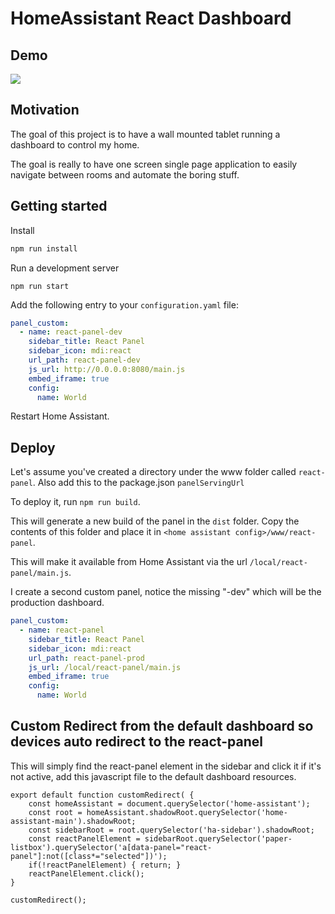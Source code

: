 # HomeAssistant React Dashboard

## Demo

![](https://github.com/shannonhochkins/ha-dashboard/blob/master/ha-demo.gif)

## Motivation

The goal of this project is to have a wall mounted tablet running a dashboard to control my home.

The goal is really to have one screen single page application to easily navigate between rooms and automate the boring stuff.


## Getting started

Install

```bash
npm run install
```

Run a development server

```
npm run start
```

Add the following entry to your `configuration.yaml` file:

```yaml
panel_custom:
  - name: react-panel-dev
    sidebar_title: React Panel
    sidebar_icon: mdi:react
    url_path: react-panel-dev
    js_url: http://0.0.0.0:8080/main.js
    embed_iframe: true
    config:
      name: World
```

Restart Home Assistant.

## Deploy
Let's assume you've created a directory under the www folder called `react-panel`. Also add this to the package.json `panelServingUrl`

To deploy it, run `npm run build`.

This will generate a new build of the panel in the `dist` folder. Copy the contents of this folder and place it in `<home assistant config>/www/react-panel`.

This will make it available from Home Assistant via the url `/local/react-panel/main.js`.

I create a second custom panel, notice the missing "-dev" which will be the production dashboard.

```yaml
panel_custom:
  - name: react-panel
    sidebar_title: React Panel
    sidebar_icon: mdi:react
    url_path: react-panel-prod
    js_url: /local/react-panel/main.js
    embed_iframe: true
    config:
      name: World
```


## Custom Redirect from the default dashboard so devices auto redirect to the react-panel
This will simply find the react-panel element in the sidebar and click it if it's not active, add this javascript file to the default dashboard resources.

```javscript
export default function customRedirect( {
    const homeAssistant = document.querySelector('home-assistant');
	const root = homeAssistant.shadowRoot.querySelector('home-assistant-main').shadowRoot;
	const sidebarRoot = root.querySelector('ha-sidebar').shadowRoot;
	const reactPanelElement = sidebarRoot.querySelector('paper-listbox').querySelector('a[data-panel="react-panel"]:not([class*="selected"])');
	if(!reactPanelElement) { return; }
	reactPanelElement.click();
}

customRedirect();
```